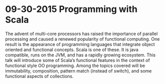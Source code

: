 # 09-30-2015 Programming with Scala

The advent of multi-core processors has raised the importance of parallel processing and caused a renewed popularity of functional computing. One result is the appearance of programming languages that integrate object oriented and functional concepts. Scala is one of these. It is java compatible, runs on the JVM, and has a rapidly growing ecosystem. This talk will introduce some of Scala’s functional features in the context of functional style OO programming. Among the topics covered will be immutability, composition, pattern match (instead of switch), and some functional aspects of collections.

